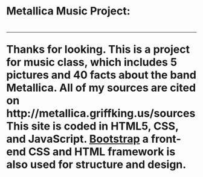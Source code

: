 
<h1>Metallica Music Project:<h1><hr><p>
Thanks for looking. This is a project for music class, which includes 5 pictures and 40 facts about the band Metallica.
All of my sources are cited on http://metallica.griffking.us/sources<br>This site is coded in HTML5, CSS, and JavaScript. <a href=“http://getbootstrap.com”>Bootstrap</a> a front-end CSS and HTML framework is also used for structure and design.</p>
